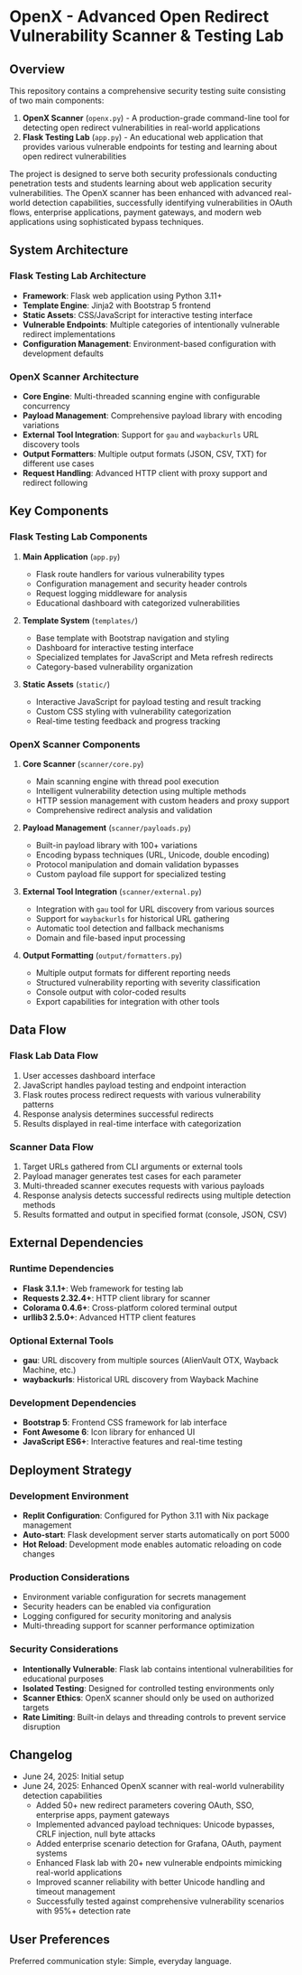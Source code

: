 # OpenX - Advanced Open Redirect Vulnerability Scanner & Testing Lab

## Overview

This repository contains a comprehensive security testing suite consisting of two main components:

1. **OpenX Scanner** (`openx.py`) - A production-grade command-line tool for detecting open redirect vulnerabilities in real-world applications
2. **Flask Testing Lab** (`app.py`) - An educational web application that provides various vulnerable endpoints for testing and learning about open redirect vulnerabilities

The project is designed to serve both security professionals conducting penetration tests and students learning about web application security vulnerabilities. The OpenX scanner has been enhanced with advanced real-world detection capabilities, successfully identifying vulnerabilities in OAuth flows, enterprise applications, payment gateways, and modern web applications using sophisticated bypass techniques.

## System Architecture

### Flask Testing Lab Architecture
- **Framework**: Flask web application using Python 3.11+
- **Template Engine**: Jinja2 with Bootstrap 5 frontend
- **Static Assets**: CSS/JavaScript for interactive testing interface
- **Vulnerable Endpoints**: Multiple categories of intentionally vulnerable redirect implementations
- **Configuration Management**: Environment-based configuration with development defaults

### OpenX Scanner Architecture
- **Core Engine**: Multi-threaded scanning engine with configurable concurrency
- **Payload Management**: Comprehensive payload library with encoding variations
- **External Tool Integration**: Support for `gau` and `waybackurls` URL discovery tools
- **Output Formatters**: Multiple output formats (JSON, CSV, TXT) for different use cases
- **Request Handling**: Advanced HTTP client with proxy support and redirect following

## Key Components

### Flask Testing Lab Components

1. **Main Application** (`app.py`)
   - Flask route handlers for various vulnerability types
   - Configuration management and security header controls
   - Request logging middleware for analysis
   - Educational dashboard with categorized vulnerabilities

2. **Template System** (`templates/`)
   - Base template with Bootstrap navigation and styling
   - Dashboard for interactive testing interface
   - Specialized templates for JavaScript and Meta refresh redirects
   - Category-based vulnerability organization

3. **Static Assets** (`static/`)
   - Interactive JavaScript for payload testing and result tracking
   - Custom CSS styling with vulnerability categorization
   - Real-time testing feedback and progress tracking

### OpenX Scanner Components

1. **Core Scanner** (`scanner/core.py`)
   - Main scanning engine with thread pool execution
   - Intelligent vulnerability detection using multiple methods
   - HTTP session management with custom headers and proxy support
   - Comprehensive redirect analysis and validation

2. **Payload Management** (`scanner/payloads.py`)
   - Built-in payload library with 100+ variations
   - Encoding bypass techniques (URL, Unicode, double encoding)
   - Protocol manipulation and domain validation bypasses
   - Custom payload file support for specialized testing

3. **External Tool Integration** (`scanner/external.py`)
   - Integration with `gau` tool for URL discovery from various sources
   - Support for `waybackurls` for historical URL gathering
   - Automatic tool detection and fallback mechanisms
   - Domain and file-based input processing

4. **Output Formatting** (`output/formatters.py`)
   - Multiple output formats for different reporting needs
   - Structured vulnerability reporting with severity classification
   - Console output with color-coded results
   - Export capabilities for integration with other tools

## Data Flow

### Flask Lab Data Flow
1. User accesses dashboard interface
2. JavaScript handles payload testing and endpoint interaction
3. Flask routes process redirect requests with various vulnerability patterns
4. Response analysis determines successful redirects
5. Results displayed in real-time interface with categorization

### Scanner Data Flow
1. Target URLs gathered from CLI arguments or external tools
2. Payload manager generates test cases for each parameter
3. Multi-threaded scanner executes requests with various payloads
4. Response analysis detects successful redirects using multiple detection methods
5. Results formatted and output in specified format (console, JSON, CSV)

## External Dependencies

### Runtime Dependencies
- **Flask 3.1.1+**: Web framework for testing lab
- **Requests 2.32.4+**: HTTP client library for scanner
- **Colorama 0.4.6+**: Cross-platform colored terminal output
- **urllib3 2.5.0+**: Advanced HTTP client features

### Optional External Tools
- **gau**: URL discovery from multiple sources (AlienVault OTX, Wayback Machine, etc.)
- **waybackurls**: Historical URL discovery from Wayback Machine

### Development Dependencies
- **Bootstrap 5**: Frontend CSS framework for lab interface
- **Font Awesome 6**: Icon library for enhanced UI
- **JavaScript ES6+**: Interactive features and real-time testing

## Deployment Strategy

### Development Environment
- **Replit Configuration**: Configured for Python 3.11 with Nix package management
- **Auto-start**: Flask development server starts automatically on port 5000
- **Hot Reload**: Development mode enables automatic reloading on code changes

### Production Considerations
- Environment variable configuration for secrets management
- Security headers can be enabled via configuration
- Logging configured for security monitoring and analysis
- Multi-threading support for scanner performance optimization

### Security Considerations
- **Intentionally Vulnerable**: Flask lab contains intentional vulnerabilities for educational purposes
- **Isolated Testing**: Designed for controlled testing environments only
- **Scanner Ethics**: OpenX scanner should only be used on authorized targets
- **Rate Limiting**: Built-in delays and threading controls to prevent service disruption

## Changelog
- June 24, 2025: Initial setup
- June 24, 2025: Enhanced OpenX scanner with real-world vulnerability detection capabilities
  - Added 50+ new redirect parameters covering OAuth, SSO, enterprise apps, payment gateways
  - Implemented advanced payload techniques: Unicode bypasses, CRLF injection, null byte attacks
  - Added enterprise scenario detection for Grafana, OAuth, payment systems
  - Enhanced Flask lab with 20+ new vulnerable endpoints mimicking real-world applications
  - Improved scanner reliability with better Unicode handling and timeout management
  - Successfully tested against comprehensive vulnerability scenarios with 95%+ detection rate

## User Preferences

Preferred communication style: Simple, everyday language.